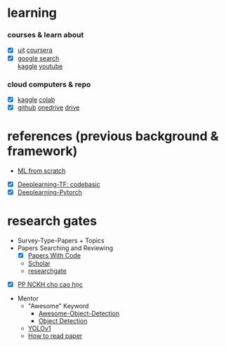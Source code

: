 # learning
### courses & learn about 
- [x] [uit](https://courses.uit.edu.vn/)
  [coursera](https://www.coursera.org/my-learning?myLearningTab=COMPLETED)
- [x] [google search]()  
  [kaggle](https://www.kaggle.com/learn)
  [youtube](https://www.youtube.com/@QuanHoangNgoc-yu9uo/featured)
### cloud computers & repo 
- [x] [kaggle](https://www.kaggle.com/work/code)
  [colab](https://colab.research.google.com/)
- [x] [github](https://github.com/QuanHoangNgoc)
  [onedrive](https://uithcm-my.sharepoint.com/personal/22521178_ms_uit_edu_vn/_layouts/15/onedrive.aspx?login_hint=22521178%40ms%2Euit%2Eedu%2Evn&view=0)
  [drive](https://drive.google.com/drive/u/0/home)

# references (previous background & framework) 
- [ML from scratch](https://www.youtube.com/watch?v=ngLyX54e1LU&list=PLqnslRFeH2Upcrywf-u2etjdxxkL8nl7E)
- [x] [Deeplearning-TF: codebasic](https://www.youtube.com/playlist?list=PLeo1K3hjS3uu7CxAacxVndI4bE_o3BDtO)
- [x] [Deeplearning-Pytorch](https://d2l.ai/chapter_introduction/index.html)

# research gates 
- Survey-Type-Papers + Topics
- Papers Searching and Reviewing
  - [x] [Papers With Code](https://paperswithcode.com/)
  - [Scholar](https://scholar.google.com.vn/)
  - [researchgate](https://github.com/QuanHoangNgoc/CS2205.CH1501/blob/main/README.md)

- [x] [PP NCKH cho cao học](https://github.com/QuanHoangNgoc/CS2205.CH1501)

- Mentor 
  - "Awesome" Keyword 
    - [Awesome-Object-Detection](https://github.com/daicoolb/Awesome-Object-Detections)
    - [Object Detection](https://github.com/amusi/awesome-object-detection)
  - [YOLOv1](https://arxiv.org/abs/1506.02640)
  - [How to read paper](http://ccr.sigcomm.org/online/files/p83-keshavA.pdf)

